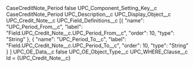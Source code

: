 <?xml version="1.0" encoding="UTF-8"?>
<CustomMetadata xmlns="http://soap.sforce.com/2006/04/metadata" xmlns:xsi="http://www.w3.org/2001/XMLSchema-instance" xmlns:xsd="http://www.w3.org/2001/XMLSchema">
    <label>CaseCreditNote_Period</label>
    <protected>false</protected>
    <values>
        <field>UPC_Component_Setting_Key__c</field>
        <value xsi:type="xsd:string">CaseCreditNote_Period</value>
    </values>
    <values>
        <field>UPC_Description__c</field>
        <value xsi:nil="true"/>
    </values>
    <values>
        <field>UPC_Display_Object__c</field>
        <value xsi:type="xsd:string">UPC_Credit_Note__c</value>
    </values>
    <values>
        <field>UPC_Field_Definitions__c</field>
        <value xsi:type="xsd:string">[{ 
&quot;name&quot;: &quot;UPC_Period_From__c&quot;,
&quot;label&quot;: &quot;Field.UPC_Credit_Note__c.UPC_Period_From__c&quot;, 
&quot;order&quot;: 10, 
&quot;type&quot;: &quot;String&quot; 
}, { 
&quot;name&quot;: &quot;UPC_Period_To__c&quot;,
&quot;label&quot;: &quot;Field.UPC_Credit_Note__c.UPC_Period_To__c&quot;, 
&quot;order&quot;: 10, 
&quot;type&quot;: &quot;String&quot; 
}
]</value>
    </values>
    <values>
        <field>UPC_OE_Data__c</field>
        <value xsi:type="xsd:boolean">false</value>
    </values>
    <values>
        <field>UPC_OE_Object_Type__c</field>
        <value xsi:nil="true"/>
    </values>
    <values>
        <field>UPC_WHERE_Clause__c</field>
        <value xsi:type="xsd:string">Id = {UPC_Credit_Note__c}</value>
    </values>
</CustomMetadata>
